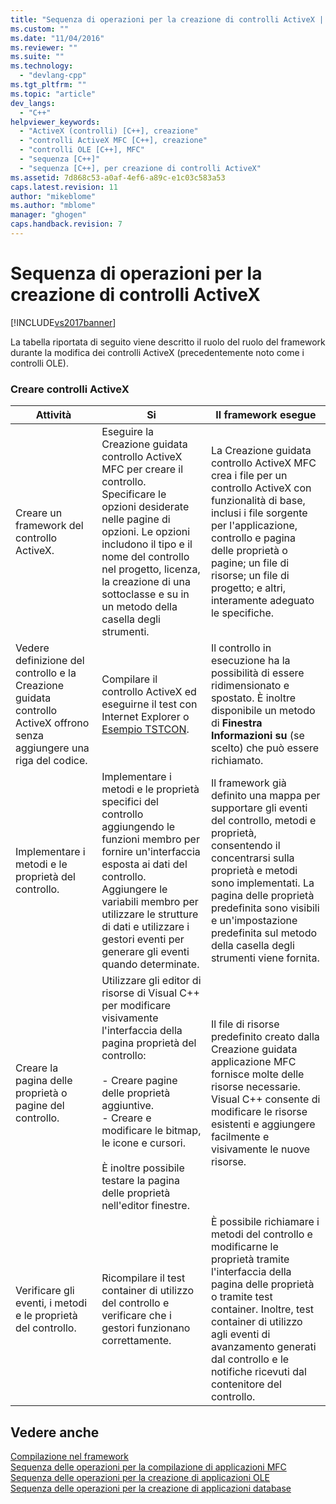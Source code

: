 ```yaml
---
title: "Sequenza di operazioni per la creazione di controlli ActiveX | Microsoft Docs"
ms.custom: ""
ms.date: "11/04/2016"
ms.reviewer: ""
ms.suite: ""
ms.technology: 
  - "devlang-cpp"
ms.tgt_pltfrm: ""
ms.topic: "article"
dev_langs: 
  - "C++"
helpviewer_keywords: 
  - "ActiveX (controlli) [C++], creazione"
  - "controlli ActiveX MFC [C++], creazione"
  - "controlli OLE [C++], MFC"
  - "sequenza [C++]"
  - "sequenza [C++], per creazione di controlli ActiveX"
ms.assetid: 7d868c53-a0af-4ef6-a89c-e1c03c583a53
caps.latest.revision: 11
author: "mikeblome"
ms.author: "mblome"
manager: "ghogen"
caps.handback.revision: 7
---
```

# Sequenza di operazioni per la creazione di controlli ActiveX
[!INCLUDE[vs2017banner](../assembler/inline/includes/vs2017banner.md)]

La tabella riportata di seguito viene descritto il ruolo del ruolo del framework durante la modifica dei controlli ActiveX \(precedentemente noto come i controlli OLE\).  
  
### Creare controlli ActiveX  
  
|Attività|Si|Il framework esegue|  
|--------------|--------|-------------------------|  
|Creare un framework del controllo ActiveX.|Eseguire la Creazione guidata controllo ActiveX MFC per creare il controllo.  Specificare le opzioni desiderate nelle pagine di opzioni.  Le opzioni includono il tipo e il nome del controllo nel progetto, licenza, la creazione di una sottoclasse e su in un metodo della casella degli strumenti.|La Creazione guidata controllo ActiveX MFC crea i file per un controllo ActiveX con funzionalità di base, inclusi i file sorgente per l'applicazione, controllo e pagina delle proprietà o pagine; un file di risorse; un file di progetto; e altri, interamente adeguato le specifiche.|  
|Vedere definizione del controllo e la Creazione guidata controllo ActiveX offrono senza aggiungere una riga del codice.|Compilare il controllo ActiveX ed eseguirne il test con Internet Explorer o [Esempio TSTCON](../top/visual-cpp-samples.md).|Il controllo in esecuzione ha la possibilità di essere ridimensionato e spostato.  È inoltre disponibile un metodo di **Finestra Informazioni su** \(se scelto\) che può essere richiamato.|  
|Implementare i metodi e le proprietà del controllo.|Implementare i metodi e le proprietà specifici del controllo aggiungendo le funzioni membro per fornire un'interfaccia esposta ai dati del controllo.  Aggiungere le variabili membro per utilizzare le strutture di dati e utilizzare i gestori eventi per generare gli eventi quando determinate.|Il framework già definito una mappa per supportare gli eventi del controllo, metodi e proprietà, consentendo il concentrarsi sulla proprietà e metodi sono implementati.  La pagina delle proprietà predefinita sono visibili e un'impostazione predefinita sul metodo della casella degli strumenti viene fornita.|  
|Creare la pagina delle proprietà o pagine del controllo.|Utilizzare gli editor di risorse di Visual C\+\+ per modificare visivamente l'interfaccia della pagina proprietà del controllo:<br /><br /> -   Creare pagine delle proprietà aggiuntive.<br />-   Creare e modificare le bitmap, le icone e cursori.<br /><br /> È inoltre possibile testare la pagina delle proprietà nell'editor finestre.|Il file di risorse predefinito creato dalla Creazione guidata applicazione MFC fornisce molte delle risorse necessarie.  Visual C\+\+ consente di modificare le risorse esistenti e aggiungere facilmente e visivamente le nuove risorse.|  
|Verificare gli eventi, i metodi e le proprietà del controllo.|Ricompilare il test container di utilizzo del controllo e verificare che i gestori funzionano correttamente.|È possibile richiamare i metodi del controllo e modificarne le proprietà tramite l'interfaccia della pagina delle proprietà o tramite test container.  Inoltre, test container di utilizzo agli eventi di avanzamento generati dal controllo e le notifiche ricevuti dal contenitore del controllo.|  
  
## Vedere anche  
 [Compilazione nel framework](../mfc/building-on-the-framework.md)   
 [Sequenza delle operazioni per la compilazione di applicazioni MFC](../mfc/sequence-of-operations-for-building-mfc-applications.md)   
 [Sequenza delle operazioni per la creazione di applicazioni OLE](../mfc/sequence-of-operations-for-creating-ole-applications.md)   
 [Sequenza delle operazioni per la creazione di applicazioni database](../mfc/sequence-of-operations-for-creating-database-applications.md)